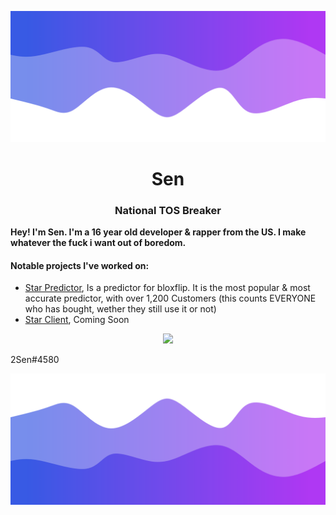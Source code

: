 ![Header](./header.png)

<h1 align="center">Sen</h1>
<h3 align="center">National TOS Breaker</h3>

**Hey! I'm Sen. I'm a 16 year old developer & rapper from the US. I make whatever the fuck i want out of boredom.** 


<h4>Notable projects I've worked on:</h4>

- [Star Predictor](https://starpredictor.shop), Is a predictor for bloxflip. It is the most popular & most accurate predictor, with over 1,200 Customers (this counts EVERYONE who has bought, wether they still use it or not)
- [Star Client](https://starsclient/), Coming Soon

<p align="center">
  <img src="https://github-readme-stats.vercel.app/api/?username=2Sennn&title_color=4F8CC9&text_color=9f9f9f&show_icons=true&bg_color=00000000&hide_border=true&icon_color=4F8CC9&hide_title=true&count_private=false" />
</p>

2Sen#4580

![Footer](./footer.png)
